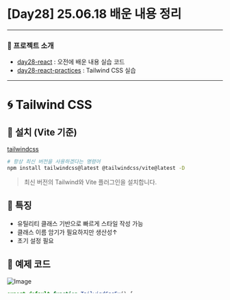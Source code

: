 # [Day28] 25.06.18 배운 내용 정리

---

### 🔗 프로젝트 소개

- [day28-react](./day28-react/) : 오전에 배운 내용 실습 코드
- [day28-react-practices](./day28-react-practices/) : Tailwind CSS 실습

---

# 🌀 Tailwind CSS

## 🔧 설치 (Vite 기준)

[tailwindcss](https://tailwindcss.com/docs/installation/using-vite)

```bash
# 항상 최신 버전을 사용하겠다는 명령어
npm install tailwindcss@latest @tailwindcss/vite@latest -D
```

> 최신 버전의 Tailwind와 Vite 플러그인을 설치합니다.

## 🧩 특징

- 유틸리티 클래스 기반으로 빠르게 스타일 작성 가능
- 클래스 이름 암기가 필요하지만 생산성↑
- 초기 설정 필요

## 🎨 예제 코드

![Image](https://github.com/user-attachments/assets/d8904d9f-b7b3-498e-8f72-3a86c1f5e6cf)

```jsx
export default function TailwindCssEx() {
  return (
    <div className='bg-sky-400 text-white p-4 m-4 shadow-md'>
      <p className='font-mono text-xl'>간단한 Tailwind 예제</p>
    </div>
  );
}
```

---

# 🔥 Firebase

## 📌 개요

- 구글에서 제공하는 BaaS(Backend as a Service)
- 실시간 DB, 인증, 스토리지 등 제공
- NoSQL 기반 — 프론트엔드 개발에 적합

### 🔧 설치

```bash
npm install firebase
```

---

## 🔐 환경 변수 (.env)

Firebase 설정 정보는 보안을 위해 `.env` 파일에 저장 :

```env
VITE_FIREBASE_API_KEY=...
VITE_FIREBASE_AUTH_DOMAIN=...
VITE_FIREBASE_DATABASE_URL=...
...
```

> vite 프로젝트는 앞에 `VITE_`를 무조건 추가해주어야 프로젝트가 읽어들인다.

---

### ⚙️ Firebase 초기화 (firebase.js)

```js
import { initializeApp } from 'firebase/app';
import { getAuth } from 'firebase/auth';
import { getDatabase } from 'firebase/database';

const firebaseConfig = {
  apiKey: import.meta.env.VITE_FIREBASE_API_KEY,
  authDomain: import.meta.env.VITE_FIREBASE_AUTH_DOMAIN,
  databaseURL: import.meta.env.VITE_FIREBASE_DATABASE_URL,
  projectId: import.meta.env.VITE_FIREBASE_PROJECT_ID,
  storageBucket: import.meta.env.VITE_FIREBASE_STORAGE_BUCKET,
  messagingSenderId: import.meta.env.VITE_FIREBASE_MESSAGING_SENDER_ID,
  appId: import.meta.env.VITE_FIREBASE_APP_ID,
  measurementId: import.meta.env.VITE_FIREBASE_MEASUREMENT_ID,
};

const app = initializeApp(firebaseConfig);
export const db = getDatabase(app);
export const auth = getAuth(app);
```

---

## 📦 Firebase 입출력

### 📝 Firebase 데이터 입력(쓰기)

- Firebase Realtime Database에 데이터를 저장할 때는 `set()` 함수 사용
- `ref()`는 저장할 경로 지정
- `uuidv4()`를 사용하면 매번 고유한 ID를 생성하여 데이터가 중복되지 않게 저장
  - `uuid`는 외부 라이브러리라 설치가 필요함
  ```bash
  npm install uuid
  ```

#### 예제 코드

```jsx
import { useEffect } from 'react';
import { ref, set } from 'firebase/database';
import { db } from '../firebase';
import { v4 as uuidv4 } from 'uuid'; // 고유 ID 생성용

export default function FirebaseWrite() {
  const userData = {
    name: '홍길동',
    email: 'hongildong@test.email',
  };

  useEffect(() => {
    const writeData = () => {
      const userId = uuidv4(); // 고유한 ID 생성
      const dbPath = ref(db, `users/${userId}`); // 저장 경로 지정

      set(dbPath, userData) // 데이터 쓰기
        .then(() => {
          console.log('✅ 데이터 저장 성공!');
        })
        .catch((e) => {
          console.error('❌ 데이터 저장 실패:', e);
        });
    };

    writeData(); // 실행
  }, []);

  return <div className='font-mono'>Firebase Write</div>;
}
```

---

### 🔎 Firebase - 데이터 출력(읽기)

- Firebase에서 데이터를 읽을 땐 `get()` 함수와 `ref()`를 함께 사용
- 반환된 값은 snapshot 객체이며, `.val()`로 실제 데이터를 추출 가능

#### 예제 코드

```jsx
import { useEffect } from 'react';
import { ref, get } from 'firebase/database';
import { db } from '../firebase';

export default function FirebaseRead() {
  useEffect(() => {
    const readData = async () => {
      const dbPath = ref(db, 'users'); // 전체 users 경로

      try {
        const snapshot = await get(dbPath); // 데이터 가져오기
        if (snapshot.exists()) {
          const data = snapshot.val(); // 실제 데이터 추출
          console.log('✅ 데이터 가져오기 성공:', data);
        } else {
          console.log('ℹ️ 데이터가 존재하지 않습니다.');
        }
      } catch (error) {
        console.error('❌ 데이터 가져오기 실패:', error);
      }
    };

    readData(); // 실행
  }, []);

  return <div className='font-mono'>Firebase Read</div>;
}
```
